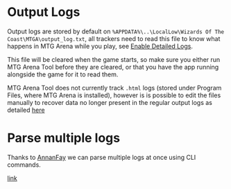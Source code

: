 # Output Logs

Output logs are stored by default on `%APPDATA%\..\LocalLow\Wizards Of The Coast\MTGA\output_log.txt`, all trackers need to read this file to know what happens in MTG Arena while you play, see [Enable Detailed Logs](https://mtgatool/docs/introduction).

This file will be cleared when the game starts, so make sure you either run MTG Arena Tool before they are cleared, or that you have the app running alongside the game for it to read them.

MTG Arena Tool does not currently track `.html` logs (stored under Program Files, where MTG Arena is installed), however is is possible to edit the files manually to recover data no longer present in the regular output logs as detailed [here]()

# Parse multiple logs

Thanks to [AnnanFay](https://github.com/AnnanFay) we can parse multiple logs at once using CLI commands.

[link](https://github.com/Manuel-777/MTG-Arena-Tool/blob/master/scripts/load-logs.js)